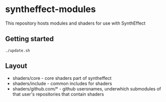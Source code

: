 # syntheffect-modules

This repository hosts modules and shaders for use with SynthEffect


## Getting started

```
./update.sh
```

## Layout

* shaders/core - core shaders part of syntheffect
* shaders/include - common includes for shaders
* shaders/github.com/* - github usersnames, underwhich submodules of that user's repositories that contain shaders
